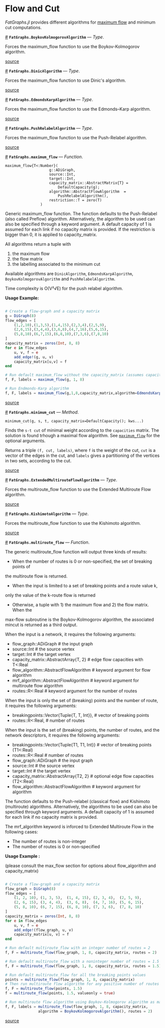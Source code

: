 
<a id='Flow-and-Cut-1'></a>

# Flow and Cut


*FatGraphs.jl* provides different algorithms for [maximum flow](https://en.wikipedia.org/wiki/Maximum_flow_problem) and minimum cut computations.

<a id='FatGraphs.BoykovKolmogorovAlgorithm' href='#FatGraphs.BoykovKolmogorovAlgorithm'>#</a>
**`FatGraphs.BoykovKolmogorovAlgorithm`** &mdash; *Type*.



Forces the maximum_flow function to use the Boykov-Kolmogorov algorithm.


<a target='_blank' href='https://github.com/CarloLucibello/FatGraphs.jl/tree/d24f6e27b50b6b0ed47bf33a6887df23218dda7f/docs/../src/flow/maximum_flow.jl#L18-L20' class='documenter-source'>source</a><br>

<a id='FatGraphs.DinicAlgorithm' href='#FatGraphs.DinicAlgorithm'>#</a>
**`FatGraphs.DinicAlgorithm`** &mdash; *Type*.



Forces the maximum_flow function to use Dinic's algorithm.


<a target='_blank' href='https://github.com/CarloLucibello/FatGraphs.jl/tree/d24f6e27b50b6b0ed47bf33a6887df23218dda7f/docs/../src/flow/maximum_flow.jl#L12-L14' class='documenter-source'>source</a><br>

<a id='FatGraphs.EdmondsKarpAlgorithm' href='#FatGraphs.EdmondsKarpAlgorithm'>#</a>
**`FatGraphs.EdmondsKarpAlgorithm`** &mdash; *Type*.



Forces the maximum_flow function to use the Edmonds–Karp algorithm.


<a target='_blank' href='https://github.com/CarloLucibello/FatGraphs.jl/tree/d24f6e27b50b6b0ed47bf33a6887df23218dda7f/docs/../src/flow/maximum_flow.jl#L6-L8' class='documenter-source'>source</a><br>

<a id='FatGraphs.PushRelabelAlgorithm' href='#FatGraphs.PushRelabelAlgorithm'>#</a>
**`FatGraphs.PushRelabelAlgorithm`** &mdash; *Type*.



Forces the maximum_flow function to use the Push-Relabel algorithm.


<a target='_blank' href='https://github.com/CarloLucibello/FatGraphs.jl/tree/d24f6e27b50b6b0ed47bf33a6887df23218dda7f/docs/../src/flow/maximum_flow.jl#L24-L26' class='documenter-source'>source</a><br>

<a id='FatGraphs.maximum_flow' href='#FatGraphs.maximum_flow'>#</a>
**`FatGraphs.maximum_flow`** &mdash; *Function*.



```
maximum_flow{T<:Number}(
                    g::ADiGraph,
                    source::Int,
                    target::Int,
                    capacity_matrix::AbstractMatrix{T} =
                        DefaultCapacity(g);
                    algorithm::AbstractFlowAlgorithm  =
                        PushRelabelAlgorithm(),
                    restriction::T = zero(T)
                )
```

Generic maximum_flow function. The function defaults to the Push-Relabel (also called Preflow) algorithm. Alternatively, the algorithm to be used can also be specified through a keyword argument. A default capacity of 1 is assumed for each link if no capacity matrix is provided. If the restriction is bigger than 0, it is applied to capacity_matrix.

All algorithms return a tuple with

1. the maximum flow
2. the flow matrix
3. the labelling associated to the minimum cut

Available algorithms are `DinicAlgorithm`, `EdmondsKarpAlgorithm`, `BoykovKolmogorovAlgorithm` and `PushRelabelAlgorithm`.

Time complexity is O(V²√E) for the push relabel algorithm.

**Usage Example:**

```julia

# Create a flow-graph and a capacity matrix
g = DiGraph(8)
flow_edges = [
    (1,2,10),(1,3,5),(1,4,15),(2,3,4),(2,5,9),
    (2,6,15),(3,4,4),(3,6,8),(4,7,16),(5,6,15),
    (5,8,10),(6,7,15),(6,8,10),(7,3,6),(7,8,10)
]
capacity_matrix = zeros(Int, 8, 8)
for e in flow_edges
    u, v, f = e
    add_edge!(g, u, v)
    capacity_matrix[u,v] = f
end

# Run default maximum_flow without the capacity_matrix (assumes capacity 1. on each edge).
f, F, labels = maximum_flow(g, 1, 8)

# Run Endmonds-Karp algorithm
f, F, labels = maximum_flow(g,1,8,capacity_matrix,algorithm=EdmondsKarpAlgorithm())
```


<a target='_blank' href='https://github.com/CarloLucibello/FatGraphs.jl/tree/d24f6e27b50b6b0ed47bf33a6887df23218dda7f/docs/../src/flow/maximum_flow.jl#L123-L174' class='documenter-source'>source</a><br>

<a id='FatGraphs.minimum_cut-Tuple{Any,Any,Any,Vararg{Any,N}}' href='#FatGraphs.minimum_cut-Tuple{Any,Any,Any,Vararg{Any,N}}'>#</a>
**`FatGraphs.minimum_cut`** &mdash; *Method*.



```
minimum_cut(g, s, t, capacity_matrix=DefaultCapacity(); kws...)
```

Finds the `s-t cut` of minimal weight according to the `capacities` matrix. The solution is found trhough a maximal flow algorithm. See [`maximum_flow`](flow.md#FatGraphs.maximum_flow) for the optional arguments.

Returns a triple `(f, cut, labels)`, where `f` is the weight of the cut, `cut` is a vector of the edges in the cut, and `labels` gives a partitioning of the vertices in two sets, according to the cut.


<a target='_blank' href='https://github.com/CarloLucibello/FatGraphs.jl/tree/d24f6e27b50b6b0ed47bf33a6887df23218dda7f/docs/../src/flow/maximum_flow.jl#L223-L233' class='documenter-source'>source</a><br>

<a id='FatGraphs.ExtendedMultirouteFlowAlgorithm' href='#FatGraphs.ExtendedMultirouteFlowAlgorithm'>#</a>
**`FatGraphs.ExtendedMultirouteFlowAlgorithm`** &mdash; *Type*.



Forces the multiroute_flow function to use the Extended Multiroute Flow algorithm.


<a target='_blank' href='https://github.com/CarloLucibello/FatGraphs.jl/tree/d24f6e27b50b6b0ed47bf33a6887df23218dda7f/docs/../src/flow/multiroute_flow.jl#L12-L14' class='documenter-source'>source</a><br>

<a id='FatGraphs.KishimotoAlgorithm' href='#FatGraphs.KishimotoAlgorithm'>#</a>
**`FatGraphs.KishimotoAlgorithm`** &mdash; *Type*.



Forces the multiroute_flow function to use the Kishimoto algorithm.


<a target='_blank' href='https://github.com/CarloLucibello/FatGraphs.jl/tree/d24f6e27b50b6b0ed47bf33a6887df23218dda7f/docs/../src/flow/multiroute_flow.jl#L6-L8' class='documenter-source'>source</a><br>

<a id='FatGraphs.multiroute_flow' href='#FatGraphs.multiroute_flow'>#</a>
**`FatGraphs.multiroute_flow`** &mdash; *Function*.



The generic multiroute_flow function will output three kinds of results:

  * When the number of routes is 0 or non-specified, the set of breaking points of

the multiroute flow is returned.

  * When the input is limited to a set of breaking points and a route value k,

only the value of the k-route flow is returned

  * Otherwise, a tuple with 1) the maximum flow and 2) the flow matrix. When the

max-flow subroutine is the Boykov-Kolmogorov algorithm, the associated mincut is returned as a third output.

When the input is a network, it requires the following arguments:

  * flow_graph::ADiGraph                   # the input graph
  * source::Int                           # the source vertex
  * target::Int                           # the target vertex
  * capacity_matrix::AbstractArray{T, 2}  # edge flow capacities with T<:Real
  * flow_algorithm::AbstractFlowAlgorithm # keyword argument for flow algorithm
  * mrf_algorithm::AbstractFlowAlgorithm  # keyword argument for multiroute flow algorithm
  * routes::R<:Real                       # keyword argument for the number of routes

When the input is only the set of (breaking) points and the number of route, it requires the following arguments:

  * breakingpoints::Vector{Tuple{T, T, Int}},    # vector of breaking points
  * routes::R<:Real,                             # number of routes

When the input is the set of (breaking) points, the number of routes, and the network descriptors, it requires the following arguments:

  * breakingpoints::Vector{Tuple{T1, T1, Int}} # vector of breaking points (T1<:Real)
  * routes::R<:Real                            # number of routes
  * flow_graph::ADiGraph                        # the input graph
  * source::Int                                # the source vertex
  * target::Int                                # the target vertex
  * capacity_matrix::AbstractArray{T2, 2}      # optional edge flow capacities (T2<:Real)
  * flow_algorithm::AbstractFlowAlgorithm      # keyword argument for algorithm

The function defaults to the Push-relabel (classical flow) and Kishimoto (multiroute) algorithms. Alternatively, the algorithms to be used can also be specified through  keyword arguments. A default capacity of 1 is assumed for each link if no capacity matrix is provided.

The mrf_algorithm keyword is inforced to Extended Multiroute Flow in the following cases:

  * The number of routes is non-integer
  * The number of routes is 0 or non-specified

**Usage Example :**

(please consult the  max_flow section for options about flow_algorithm and capacity_matrix)

```julia

# Create a flow-graph and a capacity matrix
flow_graph = DiGraph(8)
flow_edges = [
    (1, 2, 10), (1, 3, 5),  (1, 4, 15), (2, 3, 4),  (2, 5, 9),
    (2, 6, 15), (3, 4, 4),  (3, 6, 8),  (4, 7, 16), (5, 6, 15),
    (5, 8, 10), (6, 7, 15), (6, 8, 10), (7, 3, 6),  (7, 8, 10)
]
capacity_matrix = zeros(Int, 8, 8)
for e in flow_edges
    u, v, f = e
    add_edge!(flow_graph, u, v)
    capacity_matrix[u, v] = f
end

# Run default multiroute_flow with an integer number of routes = 2
f, F = multiroute_flow(flow_graph, 1, 8, capacity_matrix, routes = 2)

# Run default multiroute_flow with a noninteger number of routes = 1.5
f, F = multiroute_flow(flow_graph, 1, 8, capacity_matrix, routes = 1.5)

# Run default multiroute_flow for all the breaking points values
points = multiroute_flow(flow_graph, 1, 8, capacity_matrix)
# Then run multiroute flow algorithm for any positive number of routes
f, F = multiroute_flow(points, 1.5)
f = multiroute_flow(points, 1.5, valueonly = true)

# Run multiroute flow algorithm using Boykov-Kolmogorov algorithm as max_flow routine
f, F, labels = multiroute_flow(flow_graph, 1, 8, capacity_matrix,
               algorithm = BoykovKolmogorovAlgorithm(), routes = 2)

```


<a target='_blank' href='https://github.com/CarloLucibello/FatGraphs.jl/tree/d24f6e27b50b6b0ed47bf33a6887df23218dda7f/docs/../src/flow/multiroute_flow.jl#L94-L180' class='documenter-source'>source</a><br>

